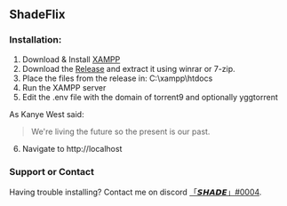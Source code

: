 ## ShadeFlix

### Installation:

1. Download & Install [XAMPP](https://www.apachefriends.org/download.html)
2. Download the [Release](https://github.com/shade-sdev/ShadeFlixV2/archive/refs/tags/2.0.zip) and extract it using winrar or 7-zip.
3. Place the files from the release in: C:\xampp\htdocs
4. Run the XAMPP server
5. Edit the .env file with the domain of torrent9 and optionally yggtorrent

As Kanye West said:

> We're living the future so
> the present is our past.

6. Navigate to http://localhost


### Support or Contact

Having trouble installing? Contact me on discord [「𝙎𝙃𝘼𝘿𝙀」#0004](https://discord.com/download).
